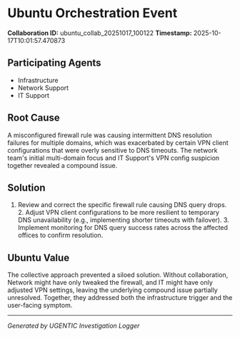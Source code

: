 # Ubuntu Orchestration Event

**Collaboration ID:** ubuntu_collab_20251017_100122
**Timestamp:** 2025-10-17T10:01:57.470873

## Participating Agents

- Infrastructure
- Network Support
- IT Support

## Root Cause

A misconfigured firewall rule was causing intermittent DNS resolution failures for multiple domains, which was exacerbated by certain VPN client configurations that were overly sensitive to DNS timeouts. The network team's initial multi-domain focus and IT Support's VPN config suspicion together revealed a compound issue.

## Solution

1. Review and correct the specific firewall rule causing DNS query drops. 2. Adjust VPN client configurations to be more resilient to temporary DNS unavailability (e.g., implementing shorter timeouts with failover). 3. Implement monitoring for DNS query success rates across the affected offices to confirm resolution.

## Ubuntu Value

The collective approach prevented a siloed solution. Without collaboration, Network might have only tweaked the firewall, and IT might have only adjusted VPN settings, leaving the underlying compound issue partially unresolved. Together, they addressed both the infrastructure trigger and the user-facing symptom.

---
*Generated by UGENTIC Investigation Logger*
